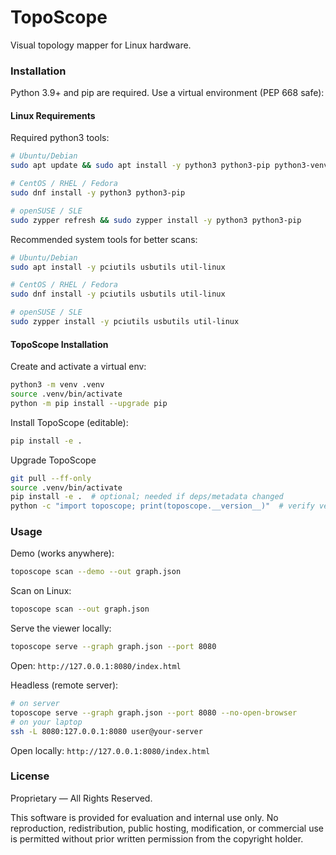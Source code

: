 # TopoScope

Visual topology mapper for Linux hardware.

### Installation
Python 3.9+ and pip are required. Use a virtual environment (PEP 668 safe):


#### Linux Requirements 

Required python3 tools:
```bash
# Ubuntu/Debian
sudo apt update && sudo apt install -y python3 python3-pip python3-venv

# CentOS / RHEL / Fedora
sudo dnf install -y python3 python3-pip

# openSUSE / SLE
sudo zypper refresh && sudo zypper install -y python3 python3-pip
```

Recommended system tools for better scans:
```bash
# Ubuntu/Debian
sudo apt install -y pciutils usbutils util-linux

# CentOS / RHEL / Fedora
sudo dnf install -y pciutils usbutils util-linux

# openSUSE / SLE
sudo zypper install -y pciutils usbutils util-linux
```

#### TopoScope Installation

Create and activate a virtual env:
```bash
python3 -m venv .venv
source .venv/bin/activate
python -m pip install --upgrade pip
```

Install TopoScope (editable):
```bash
pip install -e .
```

Upgrade TopoScope
```bash
git pull --ff-only
source .venv/bin/activate
pip install -e .  # optional; needed if deps/metadata changed
python -c "import toposcope; print(toposcope.__version__)"  # verify version
```

### Usage
Demo (works anywhere):
```bash
toposcope scan --demo --out graph.json
```

Scan on Linux:
```bash
toposcope scan --out graph.json
```

Serve the viewer locally:
```bash
toposcope serve --graph graph.json --port 8080
```
Open: `http://127.0.0.1:8080/index.html`

Headless (remote server):
```bash
# on server
toposcope serve --graph graph.json --port 8080 --no-open-browser
# on your laptop
ssh -L 8080:127.0.0.1:8080 user@your-server
```
Open locally: `http://127.0.0.1:8080/index.html`

### License
Proprietary — All Rights Reserved.

This software is provided for evaluation and internal use only. No reproduction, redistribution, public hosting, modification, or commercial use is permitted without prior written permission from the copyright holder.
